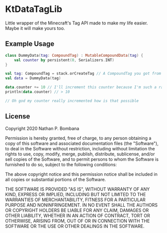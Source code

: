 # KtDataTagLib

Little wrapper of the Minecraft's Tag API made to make my life easier. Maybe it will make yours too.

## Example Usage

```kotlin
class DummyData(tag: CompoundTag) : MutableCompoundData(tag) {
    val counter by persistent(0, Serializers.INT)
}
```

```kotlin
val tag: CompoundTag = stack.orCreateTag // A CompoundTag you got from somewhere, does not matter where it came from
val data = DummyData(tag)

data.counter += 10 // I'll increment this counter because I'm such a random people
println(data.counter) // > 10

// Oh god my counter really incremented how is that possible
```

## License

Copyright 2020 Nathan P. Bombana

Permission is hereby granted, free of charge, to any person obtaining a copy of this software and associated documentation files (the "Software"), to deal in the Software without restriction, including without limitation the rights to use, copy, modify, merge, publish, distribute, sublicense, and/or sell copies of the Software, and to permit persons to whom the Software is furnished to do so, subject to the following conditions:

The above copyright notice and this permission notice shall be included in all copies or substantial portions of the Software.

THE SOFTWARE IS PROVIDED "AS IS", WITHOUT WARRANTY OF ANY KIND, EXPRESS OR IMPLIED, INCLUDING BUT NOT LIMITED TO THE WARRANTIES OF MERCHANTABILITY, FITNESS FOR A PARTICULAR PURPOSE AND NONINFRINGEMENT. IN NO EVENT SHALL THE AUTHORS OR COPYRIGHT HOLDERS BE LIABLE FOR ANY CLAIM, DAMAGES OR OTHER LIABILITY, WHETHER IN AN ACTION OF CONTRACT, TORT OR OTHERWISE, ARISING FROM, OUT OF OR IN CONNECTION WITH THE SOFTWARE OR THE USE OR OTHER DEALINGS IN THE SOFTWARE.
